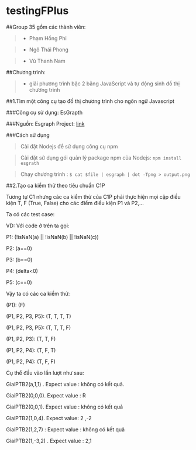 # testingFPlus
##Group 35 gồm các thành viên:
> - Phạm Hồng Phi

> - Ngô Thái Phong

> - Vũ Thanh Nam

##Chương trình:
> - giải phương trình bậc 2 bằng JavaScript và tự động sinh đồ thị chương trình

##1.Tìm một công cụ tạo đồ thị chương trình cho ngôn ngữ Javascript

###Công cụ sử dụng:
EsGrapth

###Nguồn:
Esgraph Project: [link](https://github.com/Swatinem/esgraph)

###Cách sử dụng
> Cài đặt Nodejs để sử dụng công cụ npm

> Cài đặt sử dụng gói quản lý package npm của Nodejs: ``npm install esgrath``

> Chạy chương trình : ``$ cat $file | esgraph | dot -Tpng > output.png ``


##2.Tạo ca kiểm thử theo tiêu chuẩn C1P

Tương tự C1 nhưng các ca kiểm thử của C1P phải thực hiện mọi cặp điều kiện T, F (True, False) cho các điểm điều kiện P1 và P2,...

Ta có các test case:

VD: Với code ở trên ta gọi:

P1: (!isNaN(a) || !isNaN(b) || !isNaN(c))

P2: (a==0)

P3: (b==0)

P4: (delta<0)

P5: (c==0)

Vậy ta có các ca kiểm thử:

(P1): (F)

(P1, P2, P3, P5): (T, T, T, T)

(P1, P2, P3, P5): (T, T, T, F)

(P1, P2, P3): (T, T, F)

(P1, P2, P4): (T, F, T)

(P1, P2, P4): (T, F, F)

Cụ thể đầu vào lần lượt như sau:

GiaiPTB2(a,1,1) . Expect value : không có kết quả.

GiaiPTB2(0,0,0). Expect value : R

GiaiPTB2(0,0,1). Expect value : không có kết quả

GiaiPTB2(1,0,4). Expect value: 2 ,-2

GiaiPTB2(1,2,7) : Expect value : không có kết quả

GiaiPTB2(1,-3,2) . Expect value : 2,1
 

 

